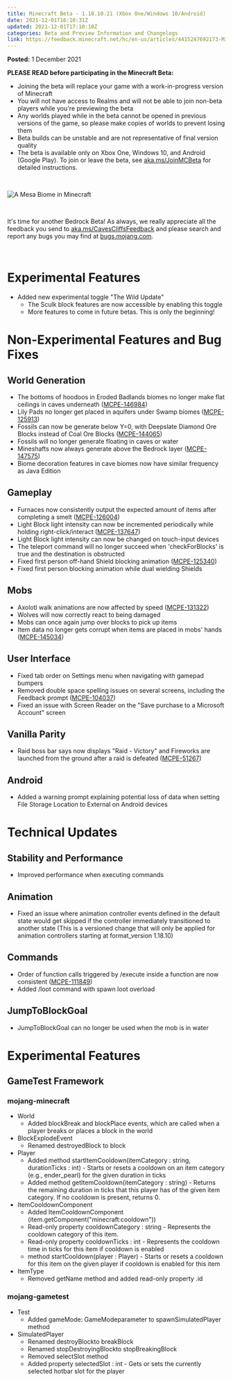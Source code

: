 ```yaml
---
title: Minecraft Beta - 1.18.10.21 (Xbox One/Windows 10/Android)
date: 2021-12-01T16:10:31Z
updated: 2021-12-01T17:10:10Z
categories: Beta and Preview Information and Changelogs
link: https://feedback.minecraft.net/hc/en-us/articles/4415247692173-Minecraft-Beta-1-18-10-21-Xbox-One-Windows-10-Android-
---
```


**Posted:** 1 December 2021

**PLEASE READ before participating in the Minecraft Beta:**

-   Joining the beta will replace your game with a work-in-progress version of Minecraft
-   You will not have access to Realms and will not be able to join non-beta players while you\'re previewing the beta
-   Any worlds played while in the beta cannot be opened in previous versions of the game, so please make copies of worlds to prevent losing them
-   Beta builds can be unstable and are not representative of final version quality
-   The beta is available only on Xbox One, Windows 10, and Android (Google Play). To join or leave the beta, see [aka.ms/JoinMCBeta](https://aka.ms/JoinMCBeta) for detailed instructions.

 

![A Mesa Biome in Minecraft](https://feedback.minecraft.net/hc/article_attachments/4415268992013/Screen_Shot_12-01-21_at_03.59_PM.JPG)

 

It\'s time for another Bedrock Beta! As always, we really appreciate all the feedback you send to [aka.ms/CavesCliffsFeedback](http://aka.ms/CavesCliffsFeedback) and please search and report any bugs you may find at [bugs.mojang.com](http://bugs.mojang.com/).

 

# **Experimental Features**

-   Added new experimental toggle \"The Wild Update\"
    -   The Sculk block features are now accessible by enabling this toggle
    -   More features to come in future betas. This is only the beginning!

# **Non-Experimental Features and Bug Fixes**

## **World Generation**

-   The bottoms of hoodoos in Eroded Badlands biomes no longer make flat ceilings in caves underneath ([MCPE-146984](https://bugs.mojang.com/browse/MCPE-146984))
-   Lily Pads no longer get placed in aquifers under Swamp biomes ([MCPE-125913](https://bugs.mojang.com/browse/MCPE-125913))
-   Fossils can now be generate below Y=0, with Deepslate Diamond Ore Blocks instead of Coal Ore Blocks ([MCPE-144065](https://bugs.mojang.com/browse/MCPE-144065))
-   Fossils will no longer generate floating in caves or water
-   Mineshafts now always generate above the Bedrock layer ([MCPE-147575](https://bugs.mojang.com/browse/MCPE-147575))
-   Biome decoration features in cave biomes now have similar frequency as Java Edition

## **Gameplay**

-   Furnaces now consistently output the expected amount of items after completing a smelt ([MCPE-126004](https://bugs.mojang.com/browse/MCPE-126004))
-   Light Block light intensity can now be incremented periodically while holding right-click/interact ([MCPE-137647](https://bugs.mojang.com/browse/MCPE-137647))
-   Light Block light intensity can now be changed on touch-input devices
-   The teleport command will no longer succeed when \'checkForBlocks\' is true and the destination is obstructed
-   Fixed first person off-hand Shield blocking animation ([MCPE-125340](https://bugs.mojang.com/browse/MCPE-125340))
-   Fixed first person blocking animation while dual wielding Shields

## **Mobs**

-   Axolotl walk animations are now affected by speed ([MCPE-131322](https://bugs.mojang.com/browse/MCPE-131322))
-   Wolves will now correctly react to being damaged
-   Mobs can once again jump over blocks to pick up items
-   Item data no longer gets corrupt when items are placed in mobs\' hands ([MCPE-145034](https://bugs.mojang.com/browse/MCPE-145034))

## **User Interface**

-   Fixed tab order on Settings menu when navigating with gamepad bumpers
-   Removed double space spelling issues on several screens, including the Feedback prompt ([MCPE-104037](https://bugs.mojang.com/browse/MCPE-104037))
-   Fixed an issue with Screen Reader on the "Save purchase to a Microsoft Account" screen

## **Vanilla Parity**

-   Raid boss bar says now displays \"Raid - Victory\" and Fireworks are launched from the ground after a raid is defeated ([MCPE-51267](https://bugs.mojang.com/browse/MCPE-51267))

## **Android**

-   Added a warning prompt explaining potential loss of data when setting File Storage Location to External on Android devices

# **Technical Updates**

## **Stability and Performance**

-   Improved performance when executing commands

## **Animation**

-   Fixed an issue where animation controller events defined in the default state would get skipped if the controller immediately transitioned to another state (This is a versioned change that will only be applied for animation controllers starting at format_version 1.18.10)

## **Commands**

-   Order of function calls triggered by /execute inside a function are now consistent ([MCPE-111849](https://bugs.mojang.com/browse/MCPE-111849))
-   Added /loot command with spawn loot overload

## **JumpToBlockGoal**

-   JumpToBlockGoal can no longer be used when the mob is in water

# **Experimental Features**

## **GameTest Framework**

### **mojang-minecraft**

-   World
    -   Added blockBreak and blockPlace events, which are called when a player breaks or places a block in the world
-   BlockExplodeEvent
    -   Renamed destroyedBlock to block
-   Player
    -   Added method startItemCooldown(itemCategory : string, durationTicks : int) - Starts or resets a cooldown on an item category (e.g., ender_pearl) for the given duration in ticks
    -   Added method getItemCooldown(itemCategory : string) - Returns the remaining duration in ticks that this player has of the given item category. If no cooldown is present, returns 0.
-   ItemCooldownComponent
    -   Added ItemCooldownComponent (item.getComponent(\"minecraft:cooldown\"))
    -   Read-only property cooldownCategory : string - Represents the cooldown category of this item.
    -   Read-only property cooldownTicks : int - Represents the cooldown time in ticks for this item if cooldown is enabled
    -   method startCooldown(player : Player) - Starts or resets a cooldown for this item on the given player if cooldown is enabled for this item
-   ItemType
    -   Removed getName method and added read-only property .id

### **mojang-gametest**

-   Test
    -   Added gameMode: GameModeparameter to spawnSimulatedPlayer method
-   SimulatedPlayer
    -   Renamed destroyBlockto breakBlock
    -   Renamed stopDestroyingBlockto stopBreakingBlock
    -   Removed selectSlot method
    -   Added property selectedSlot : int - Gets or sets the currently selected hotbar slot for the player
